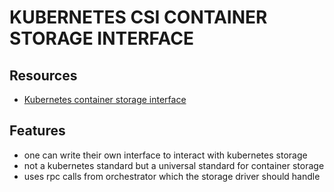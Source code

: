 # KUBERNETES CSI CONTAINER STORAGE INTERFACE

## Resources
- [Kubernetes container storage interface](https://github.com/container-storage-interface/spec/blob/master/spec.md)

## Features

- one can write their own interface to interact with kubernetes storage
- not a kubernetes standard but a universal standard for container storage
- uses rpc calls from orchestrator which the storage driver should handle
